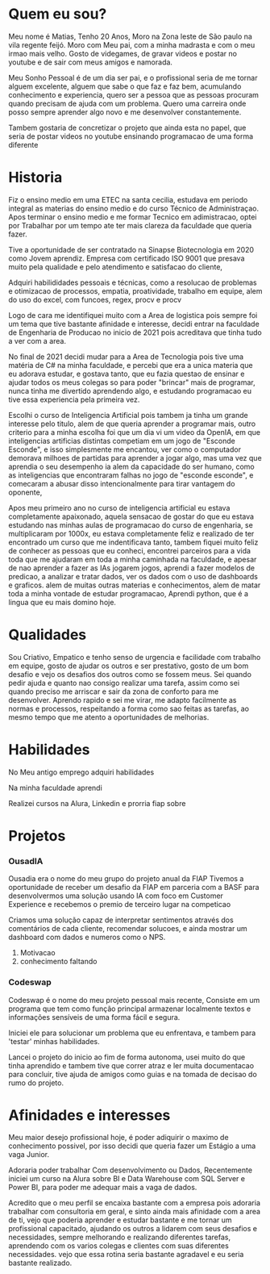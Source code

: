 # Quem eu sou?

Meu nome é Matias, Tenho 20 Anos, Moro na Zona leste de São paulo na vila regente feijó.
Moro com Meu pai, com a minha madrasta e com o meu irmao mais velho.
Gosto de videgames, de gravar videos e postar no youtube e de sair com meus amigos e namorada.

Meu Sonho Pessoal é de um dia ser pai, e o profissional seria de me tornar alguem excelente, alguem que sabe o que faz e faz bem, acumulando conhecimento e experiencia, quero ser a pessoa que as pessoas procuram quando precisam de ajuda com um problema. Quero uma carreira onde posso sempre aprender algo novo e me desenvolver constantemente.

Tambem gostaria de concretizar o projeto que ainda esta no papel, que seria de postar videos no youtube ensinando programacao de uma forma diferente

# Historia

Fiz o ensino medio em uma ETEC na santa cecilia, estudava em periodo integral as materias do ensino medio e do curso Técnico de Administraçao.
Apos terminar o ensino medio e me formar Tecnico em adimistracao, optei por Trabalhar por um tempo ate ter mais clareza da faculdade que queria fazer.

Tive a oportunidade de ser contratado na Sinapse Biotecnologia em 2020 como Jovem aprendiz.
Empresa com certificado ISO 9001 que presava muito pela qualidade e pelo atendimento e satisfacao do cliente,

Adquiri habilididades pessoais e técnicas, como a resolucao de problemas e otimizacao de processos, empatia, proatividade, trabalho em equipe, alem do uso do excel, com funcoes, regex, procv e procv

Logo de cara me identifiquei muito com a Area de logistica pois sempre foi um tema que tive bastante afinidade e interesse, decidi entrar na faculdade de Engenharia de Producao no inicio de 2021 pois acreditava que tinha tudo a ver com a area.

No final de 2021 decidi mudar para a Area de Tecnologia pois tive uma matéria de C# na minha faculdade, e percebi que era a unica materia que eu adorava estudar, e gostava tanto, que eu fazia questao de ensinar e ajudar todos os meus colegas so para poder "brincar" mais de programar, nunca tinha me divertido aprendendo algo, e estudando programacao eu tive essa experiencia pela primeira vez.
 
Escolhi o curso de Inteligencia Artificial pois tambem ja tinha um grande interesse pelo titulo, alem de que queria aprender a programar mais, outro criterio para a minha escolha foi que um dia vi um video da OpenIA, em que inteligencias artificias distintas competiam em um jogo de "Esconde Esconde", e isso simplesmente me encantou, ver como o computador demorava milhoes de partidas para aprender a jogar algo, mas uma vez que aprendia o seu desempenho ia alem da capacidade do ser humano, como as inteligencias que encontraram falhas no jogo de "esconde esconde", e comecaram a abusar disso intencionalmente para tirar vantagem do oponente,

Apos meu primeiro ano no curso de inteligencia artificial eu estava completamente apaixonado, aquela sensacao de gostar do que eu estava estudando nas minhas aulas de programacao do curso de engenharia, se multiplicaram por 1000x, eu estava completamente feliz e realizado de ter encontrado um curso que me indentificava tanto, tambem fiquei muito feliz de conhecer as pessoas que eu conheci, encontrei parceiros para a vida toda que me ajudaram em toda a minha caminhada na faculdade, e apesar de nao aprender a fazer as IAs jogarem jogos, aprendi a fazer modelos de predicao, a analizar e tratar dados, ver os dados com o uso de dashboards e graficos. alem de muitas outras materias e conhecimentos, alem de matar toda a minha vontade de estudar programacao, Aprendi python, que é a lingua que eu mais domino hoje.
 

# Qualidades

Sou Criativo, Empatico e tenho senso de urgencia e facilidade com trabalho em equipe, gosto de ajudar os outros e ser prestativo, gosto de um bom desafio e vejo os desafios dos outros como se fossem meus. Sei quando pedir ajuda e quanto nao consigo realizar uma tarefa, assim como sei quando preciso me arriscar e sair da zona de conforto para me desenvolver. Aprendo rapido e sei me virar, me adapto facilmente as normas e processos, respeitando a forma como sao feitas as tarefas, ao mesmo tempo que me atento a oportunidades de melhorias.

# Habilidades

No Meu antigo emprego adquiri habilidades 

Na minha faculdade aprendi

Realizei cursos na Alura, Linkedin e prorria fiap sobre



# Projetos

### OusadIA

Ousadia era o nome do meu grupo do projeto anual da FIAP
Tivemos a oportunidade de receber um desafio da FIAP em parceria com a BASF para desenvolvermos uma solução usando IA com foco em Customer Experience e recebemos o premio de terceiro lugar na competicao

Criamos uma solução capaz de interpretar sentimentos através dos comentários de cada cliente, recomendar solucoes, e ainda mostrar um dashboard com dados e numeros como o NPS. 

1. Motivacao
2. conhecimento faltando

### Codeswap

Codeswap é o nome do meu projeto pessoal mais recente, Consiste em um programa que tem como função principal armazenar localmente textos e informações sensíveis de uma forma fácil e segura.

Iniciei ele para solucionar um problema que eu enfrentava, e tambem para 'testar' minhas habilidades.

Lancei o projeto do inicio ao fim de forma autonoma, usei muito do que tinha aprendido e tambem tive que correr atraz e ler muita documentacao para concluir, tive ajuda de amigos como guias e na tomada de decisao do rumo do projeto.


# Afinidades e interesses

Meu maior desejo profissional hoje, é poder adiquirir o maximo de conhecimento possivel, por isso decidi que queria fazer um Estágio a uma vaga Junior.

Adoraria poder trabalhar Com desenvolvimento ou Dados, Recentemente iniciei um curso na Alura sobre BI e Data Warehouse com SQL Server e Power BI, para poder me adequar mais a vaga de dados. 

Acredito que o meu perfil se encaixa bastante com a empresa pois adoraria trabalhar com consultoria em geral, e sinto ainda mais afinidade com a area de ti, vejo que poderia aprender e estudar bastante e me tornar um profissional capacitado, ajudando os outros a lidarem com seus desafios e necessidades, sempre melhorando e realizando diferentes tarefas, aprendendo com os varios colegas e clientes com suas diferentes necessidades. vejo que essa rotina seria bastante agradavel e eu seria bastante realizado.
